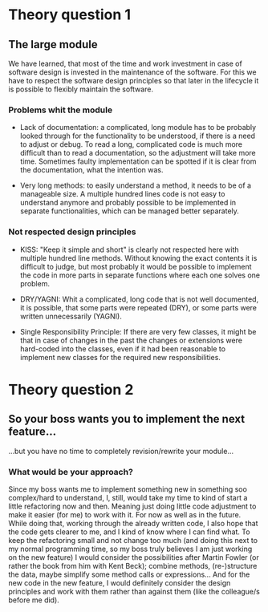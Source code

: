 # Theory question 1
## The large module
We have learned, that most of the time and work investment in case of software design is invested in the maintenance
of the software. For this we have to respect the software design principles so that later in the lifecycle it is
possible to flexibly maintain the software.

### Problems whit the module
* Lack of documentation: a complicated, long module has to be probably looked through for the functionality 
  to be understood, if there is a need to adjust or debug. To read a long, complicated code is much more difficult
  than to read a documentation, so the adjustment will take more time. Sometimes faulty implementation can be spotted
  if it is clear from the documentation, what the intention was.
  
* Very long methods: to easily understand a method, it needs to be of a manageable size. A multiple hundred lines code 
  is not easy to understand anymore and probably possible to be implemented in separate functionalities, which can
  be managed better separately.
  
### Not respected design principles
* KISS: "Keep it simple and short" is clearly not respected here with multiple hundred line methods. Without knowing
  the exact contents it is difficult to judge, but most probably it would be possible to implement the code in more 
  parts in separate functions where each one solves one problem.
  
* DRY/YAGNI: Whit a complicated, long code that is not well documented, it is possible, that some parts were repeated
  (DRY), or some parts were written unnecessarily (YAGNI).
  
* Single Responsibility Principle: If there are very few classes, it might be that in case of changes in the past 
  the changes or extensions were hard-coded into the classes, even if it had been reasonable to implement new 
  classes for the required new responsibilities.
  
# Theory question 2

## So your boss wants you to implement the next feature...
...but you have no time to completely revision/rewrite your module...

### What would be your approach?
Since my boss wants me to implement something new in something soo complex/hard to understand, I, still, would take my
time to kind of start a little refactoring now and then. Meaning just doing little code adjustment to make it
easier (for me) to work with it. For now as well as in the future. While doing that, working through
the already written code, I also hope that the code gets clearer to me, and I kind of know where I can find what.
To keep the refactoring small and not change too much (and doing this next to my normal programming time, so my boss
truly believes I am just working on the new feature) I would consider the possibilities after Martin Fowler (or rather
the book from him with Kent Beck); combine methods, (re-)structure the data, maybe simplify some method calls or
expressions... And for the new code in the new feature, I would definitely consider the design principles and work with
them rather than against them (like the colleague/s before me did).